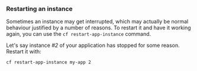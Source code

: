 ### Restarting an instance

Sometimes an instance may get interrupted, which may actually be normal behaviour justified by a number of reasons.
To restart it and have it working again, you can use the `cf restart-app-instance` command.

Let's say instance *#2* of your application has stopped for some reason. Restart it with:

```exec
cf restart-app-instance my-app 2
```


